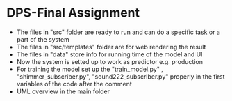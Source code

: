 
# DPS-Final Assignment

- The files in "src" folder are ready to run and can do a specific task or a part of the system
- The files in "src/templates" folder are for web rendering the result
- The files in "data" store info for running time of the model and UI
- Now the system is setted up to work as predictor e.g. production
- For training the model set up the "train_model.py" , "shimmer_subscriber.py", "sound222_subscriber.py" properly in the first variables of the code after the comment
- UML overview in the main folder


